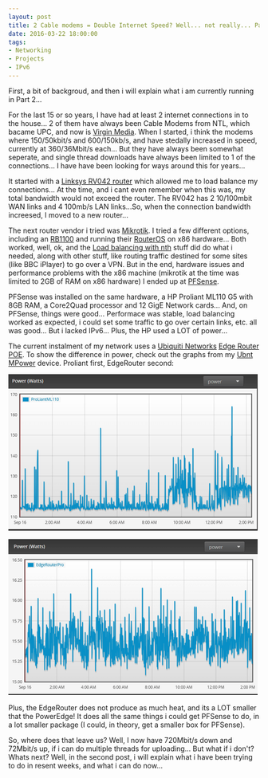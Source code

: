 ```yaml
---
layout: post
title: 2 Cable modems = Double Internet Speed? Well... not really... Part 1
date: 2016-03-22 18:00:00
tags:
- Networking
- Projects
- IPv6
---
```

First, a bit of backgroud, and then i will explain what i am currently running in Part 2...

For the last 15 or so years, I have had at least 2 internet connections in to the house... 2 of them have always been Cable Modems from NTL, which bacame UPC, and now is [Virgin Media][1]. When I started, i think the modems where 150/50kbit/s and 600/150kb/s, and have stedally increased in speed, currently at 360/36Mbit/s each... But they have always been somewhat seperate, and single thread downloads have always been limited to 1 of the connections... I have have been looking for ways around this for years...

It started with a [Linksys RV042 router][2] which allowed me to load balance my connections... At the time, and i cant even remember when this was, my total bandwidth would not exceed the router. The RV042 has 2 10/100mbit WAN links and 4 100mb/s LAN links...So, when the connection bandwidth increesed, I moved to a new router... 

The next router vendor i tried was [Mikrotik][3]. I tried a few different options, including an [RB1100][10] and running their [RouterOS][11] on x86 hardware... Both worked, well, ok, and the [Load balancing with nth][9] stuff did do what i needed, along with other stuff, like routing traffic destined for some sites (like BBC iPlayer) to go over a VPN. But in the end, hardware issues and performance problems with the x86 machine (mikrotik at the time was limited to 2GB of RAM on x86 hardware) I ended up at [PFSense][4].

PFSense was installed on the same hardware, a HP Proliant ML110 G5 with 8GB RAM, a Core2Quad processor and 12 GigE Network cards... And, on PFSense, things were good... Performace was stable, load balancing worked as expected, i could set some traffic to go over certain links, etc. all was good... But i lacked IPv6... Plus, the HP used a LOT of power... 

The current instalment of my network uses a [Ubiquiti Networks][5] [Edge Router POE][12]. To show the difference in power, check out the graphs from my [Ubnt MPower][13] device. Proliant first, EdgeRouter second: 

![Proliant Power Usage](post_images/20150916-proliant-power-usage.PNG)

![EdgeRouter POE Power Usage](post_images/20150916-edgerouter-power-usage.PNG)

Plus, the EdgeRouter does not produce as much heat, and its a LOT smaller that the PowerEdge! It does all the same things i could get PFSense to do, in a lot smaller package (I could, in theory, get a smaller box for PFSense). 

So, where does that leave us? Well, I now have 720Mbit/s down and 72Mbit/s up, if i can do multiple threads for uploading... But what if i don't? Whats next? Well, in the second post, i will explain what i have been trying to do in resent weeks, and what i can do now...

[1]:http://www.virginmedia.ie
[2]:http://www.cisco.com/c/en/us/products/routers/rv042-dual-wan-vpn-router/index.html
[3]:http://www.mikrotik.com
[4]:http://www.pfsense.org
[5]:http://www.ubnt.com
[6]:http://www.multipath-tcp.org
[7]:http://www.squid-cache.org/
[8]:http://www.openvpn.net
[9]:http://wiki.mikrotik.com/wiki/Load_Balancing#Nth
[10]:http://routerboard.com/RB1100
[11]:http://www.mikrotik.com/software
[12]:https://www.ubnt.com/edgemax/edgerouter-poe/
[13]:https://www.ubnt.com/mfi/mpower/
